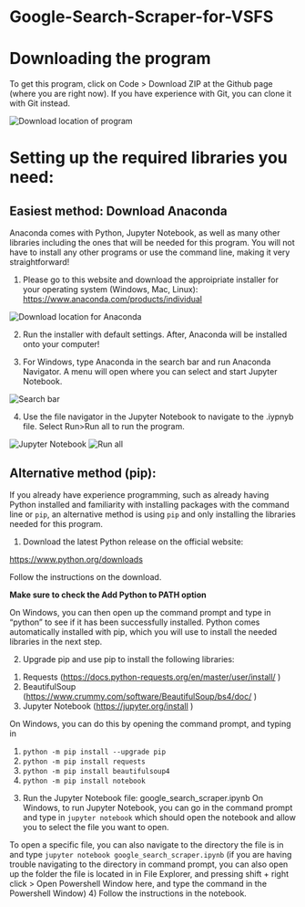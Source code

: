 # Google-Search-Scraper-for-VSFS

# Downloading the program
To get this program, click on Code > Download ZIP at the Github page (where you are right now). If you have experience with Git, you can clone it with Git instead.

![Download location of program](https://i.imgur.com/lXbJ5pz.png)

# Setting up the required libraries you need:
## Easiest method: Download Anaconda

Anaconda comes with Python, Jupyter Notebook, as well as many other libraries including the ones that will be needed for this program. You will not have to install any other programs or use the command line, making it very straightforward!

1. Please go to this website and download the approipriate installer for your operating system (Windows, Mac, Linux): https://www.anaconda.com/products/individual

![Download location for Anaconda](https://i.imgur.com/nOYZJQI.png)

2. Run the installer with default settings. After, Anaconda will be installed onto your computer! 

3. For Windows, type Anaconda in the search bar and run Anaconda Navigator. A menu will open where you can select and start Jupyter Notebook. 

![Search bar](https://i.imgur.com/mGggzuf.png)

4. Use the file navigator in the Jupyter Notebook to navigate to the .iypnyb file. Select Run>Run all to run the program. 

![Jupyter Notebook](https://i.imgur.com/4Tv3hP6.png) ![Run all](https://i.imgur.com/HKSKnn7.png)
## Alternative method (pip):

If you already have experience programming, such as already having Python installed and familiarity with installing packages with the command line or `pip`, an alternative method is using `pip` and only installing the libraries needed for this program. 

1) Download the latest Python release on the official website:

https://www.python.org/downloads

Follow the instructions on the download.

**Make sure to check the Add Python to PATH option**

On Windows, you can then open up the command prompt and type in “python” to see if it has
been successfully installed. Python comes automatically installed with pip, which you will use to
install the needed libraries in the next step.

2) Upgrade pip and use pip to install the following libraries:
1. Requests (https://docs.python-requests.org/en/master/user/install/ )
2. BeautifulSoup (https://www.crummy.com/software/BeautifulSoup/bs4/doc/ )
3. Jupyter Notebook (https://jupyter.org/install )


On Windows, you can do this by opening the command prompt, and typing in
1. `python -m pip install --upgrade pip`
2. `python -m pip install requests`
3. `python -m pip install beautifulsoup4`
4. `python -m pip install notebook`
3) Run the Jupyter Notebook file: google_search_scraper.ipynb
On Windows, to run Jupyter Notebook, you can go in the command prompt and type in `jupyter notebook` which should open the notebook and allow you to select the file you want to open.


To open a specific file, you can also navigate to the directory the file is in and type `jupyter notebook google_search_scraper.ipynb` (if you are having trouble navigating to the directory in command prompt, you can also open up the folder the file is located in in File Explorer, and pressing shift + right click > Open Powershell Window here, and type the command in the Powershell Window)
4) Follow the instructions in the notebook.

